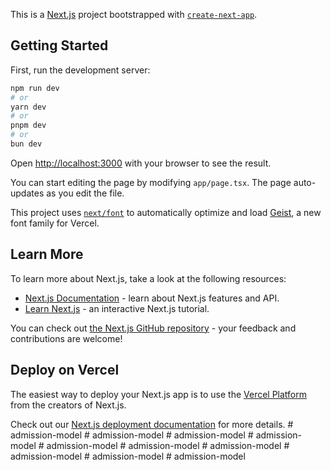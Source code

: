 This is a [Next.js](https://nextjs.org) project bootstrapped with [`create-next-app`](https://nextjs.org/docs/app/api-reference/cli/create-next-app).

## Getting Started

First, run the development server:

```bash
npm run dev
# or
yarn dev
# or
pnpm dev
# or
bun dev
```

Open [http://localhost:3000](http://localhost:3000) with your browser to see the result.

You can start editing the page by modifying `app/page.tsx`. The page auto-updates as you edit the file.

This project uses [`next/font`](https://nextjs.org/docs/app/building-your-application/optimizing/fonts) to automatically optimize and load [Geist](https://vercel.com/font), a new font family for Vercel.

## Learn More

To learn more about Next.js, take a look at the following resources:

- [Next.js Documentation](https://nextjs.org/docs) - learn about Next.js features and API.
- [Learn Next.js](https://nextjs.org/learn) - an interactive Next.js tutorial.

You can check out [the Next.js GitHub repository](https://github.com/vercel/next.js) - your feedback and contributions are welcome!

## Deploy on Vercel

The easiest way to deploy your Next.js app is to use the [Vercel Platform](https://vercel.com/new?utm_medium=default-template&filter=next.js&utm_source=create-next-app&utm_campaign=create-next-app-readme) from the creators of Next.js.

Check out our [Next.js deployment documentation](https://nextjs.org/docs/app/building-your-application/deploying) for more details.
#   a d m i s s i o n - m o d e l  
 #   a d m i s s i o n - m o d e l  
 #   a d m i s s i o n - m o d e l  
 #   a d m i s s i o n - m o d e l  
 #   a d m i s s i o n - m o d e l  
 #   a d m i s s i o n - m o d e l  
 #   a d m i s s i o n - m o d e l  
 #   a d m i s s i o n - m o d e l  
 #   a d m i s s i o n - m o d e l  
 #   a d m i s s i o n - m o d e l  
 